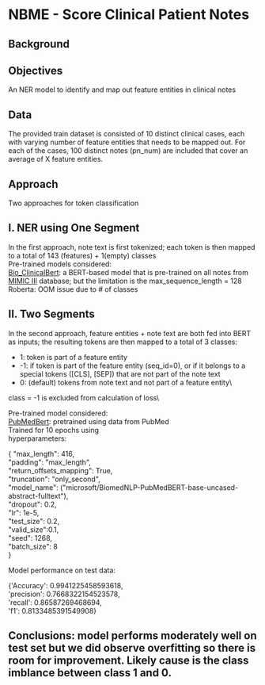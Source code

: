 # NBME - Score Clinical Patient Notes

## Background

## Objectives
An NER model to identify and map out feature entities in clinical notes

## Data
The provided train dataset is consisted of 10 distinct clinical cases, each with varying number of feature entities that needs to be mapped out. For each of the cases, 100 distinct notes (pn_num) are included that cover an average of X feature entities.  

## Approach
Two approaches for token classification
## I. NER using One Segment
In the first approach, note text is first tokenized; each token is then mapped to a total of 143 (features) + 1(empty) classes\
Pre-trained models considered:\
[Bio_ClinicalBert](https://huggingface.co/emilyalsentzer/Bio_ClinicalBERT): a BERT-based model that is pre-trained on all notes from [MIMIC III](https://www.nature.com/articles/sdata201635) database; but the limitation is the max_sequence_length = 128\
Roberta: OOM issue due to # of classes

## II. Two Segments
In the second approach, feature entities + note text are both fed into BERT as inputs; the resulting tokens are then mapped to a total of 3 classes:
- 1: token is part of a feature entity
- -1: if token is part of the feature entity (seq_id=0), or if it belongs to a special tokens ([CLS], [SEP]) that are not part of the note text
- 0: (default) tokens from note text and not part of a feature entity\

class = -1 is excluded from calculation of loss\

Pre-trained model considered:\
[PubMedBert](https://huggingface.co/microsoft/BiomedNLP-PubMedBERT-base-uncased-abstract-fulltext): pretrained using data from PubMed\
Trained for 10 epochs using\
hyperparameters:

{
    "max_length": 416,\
    "padding": "max_length",\
    "return_offsets_mapping": True,\
    "truncation": "only_second",\
    "model_name": ("microsoft/BiomedNLP-PubMedBERT-base-uncased-abstract-fulltext"),\
    "dropout": 0.2,\
    "lr": 1e-5,\
    "test_size": 0.2,\
    "valid_size":0.1,\
    "seed": 1268,\
    "batch_size": 8\
}

Model performance on test data:

{'Accuracy': 0.9941225458593618,\
  'precision': 0.7668322154523578,\
  'recall': 0.86587269468694,\
  'f1': 0.8133485391549908}

## Conclusions: model performs moderately well on test set but we did observe overfitting so there is room for improvement. Likely cause is the class imblance between class 1 and 0.
